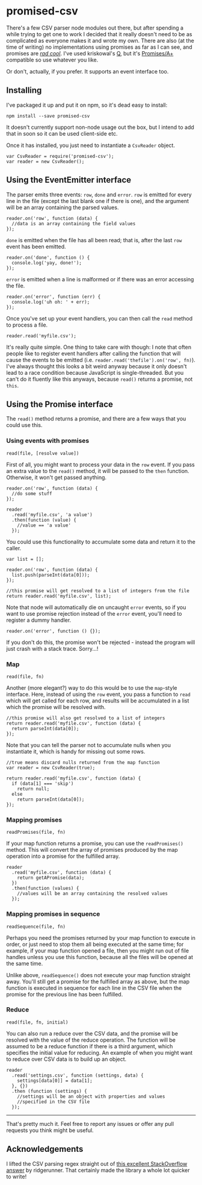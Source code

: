 promised-csv
============

There's a few CSV parser node modules out there, but after spending a while trying to get one to work I decided that it really doesn't need to be as complicated as everyone makes it and wrote my own.  There are also (at the time of writing) no implementations using promises as far as I can see, and promises are [*rad cool*](https://blog.jcoglan.com/2013/03/30/callbacks-are-imperative-promises-are-functional-nodes-biggest-missed-opportunity/).  I've used kriskowal's [Q](https://github.com/kriskowal/q), but it's [Promises/A+](http://promises-aplus.github.io/promises-spec/) compatible so use whatever you like.

Or don't, actually, if you prefer.  It supports an event interface too.

Installing
-----------

I've packaged it up and put it on npm, so it's dead easy to install:

    npm install --save promised-csv

It doesn't currently support non-node usage out the box, but I intend to add that in soon so it can be used client-side etc.

Once it has installed, you just need to instantiate a `CsvReader` object.

    var CsvReader = require('promised-csv');
    var reader = new CsvReader();


Using the EventEmitter interface
---------------------------------

The parser emits three events: `row`, `done` and `error`.  `row` is emitted for every line in the file (except the last blank one if there is one), and the argument will be an array containing the parsed values.

    reader.on('row', function (data) {
      //data is an array containing the field values
    });

`done` is emitted when the file has all been read; that is, after the last `row` event has been emitted.

    reader.on('done', function () {
      console.log('yay, done!');
    });

`error` is emitted when a line is malformed or if there was an error accessing the file.

    reader.on('error', function (err) {
      console.log('uh oh: ' + err);
    });

Once you've set up your event handlers, you can then call the `read` method to process a file.

    reader.read('myfile.csv');

It's really quite simple.  One thing to take care with though: I note that often people like to register event handlers after calling the function that will cause the events to be emitted (i.e. `reader.read('thefile').on('row', fn)`).  I've always thought this looks a bit weird anyway because it only doesn't lead to a race condition because JavaScript is single-threaded.  But you can't do it fluently like this anyways, because `read()` returns a promise, not `this`.

Using the Promise interface
----------------------------

The `read()` method returns a promise, and there are a few ways that you could use this.

### Using events with promises
`read(file, [resolve value])`

First of all, you might want to process your data in the `row` event.  If you pass an extra value to the `read()` method, it will be passed to the `then` function.  Otherwise, it won't get passed anything.

    reader.on('row', function (data) {
      //do some stuff
    });

    reader
      .read('myfile.csv', 'a value')
      .then(function (value) {
        //value == 'a value'
      });

You could use this functionality to accumulate some data and return it to the caller.

    var list = [];

    reader.on('row', function (data) {
      list.push(parseInt(data[0]));
    });

    //this promise will get resolved to a list of integers from the file
    return reader.read('myfile.csv', list);

Note that node will automatically die on uncaught `error` events, so if you want to use promise rejection instead of the `error` event, you'll need to register a dummy handler.

    reader.on('error', function () {});

If you don't do this, the promise won't be rejected - instead the program will just crash with a stack trace.  Sorry...!

### Map
`read(file, fn)`

Another (more elegant?) way to do this would be to use the `map`-style interface.  Here, instead of using the `row` event, you pass a function to `read` which will get called for each row, and results will be accumulated in a list which the promise will be resolved with.

    //this promise will also get resolved to a list of integers
    return reader.read('myfile.csv', function (data) {
      return parseInt(data[0]);
    });

Note that you can tell the parser not to accumulate nulls when you instantiate it, which is handy for missing out some rows.

    //true means discard nulls returned from the map function
    var reader = new CsvReader(true);

    return reader.read('myfile.csv', function (data) {
      if (data[1] === 'skip')
        return null;
      else
        return parseInt(data[0]);
    });

### Mapping promises
`readPromises(file, fn)`

If your map function returns a promise, you can use the `readPromises()` method.  This will convert the array of promises produced by the map operation into a promise for the fulfilled array.

    reader
      .read('myfile.csv', function (data) {
        return getAPromise(data);
      })
      .then(function (values) {
        //values will be an array containing the resolved values
      });

### Mapping promises in sequence
`readSequence(file, fn)`

Perhaps you need the promises returned by your map function to execute in order, or just need to stop them all being executed at the same time; for example, if your map function opened a file, then you might run out of file handles unless you use this function, because all the files will be opened at the same time.

Unlike above, `readSequence()` does not execute your map function straight away.  You'll still get a promise for the fulfilled array as above, but the map function is executed in sequence for each line in the CSV file when the promise for the previous line has been fulfilled.

### Reduce
`read(file, fn, initial)`

You can also run a reduce over the CSV data, and the promise will be resolved with the value of the reduce operation.  The function will be assumed to be a reduce function if there is a third argument, which specifies the initial value for reducing.  An example of when you might want to reduce over CSV data is to build up an object.

    reader
      .read('settings.csv', function (settings, data) {
        settings[data[0]] = data[1];
      }, {})
      .then (function (settings) {
        //settings will be an object with properties and values
        //specified in the CSV file
      });



---

That's pretty much it.  Feel free to report any issues or offer any pull requests you think might be useful.

Acknowledgements
-----------------

I lifted the CSV parsing regex straight out of [this excellent StackOverflow answer](http://stackoverflow.com/a/8497474/632636) by ridgerunner.  That certainly made the library a whole lot quicker to write!
